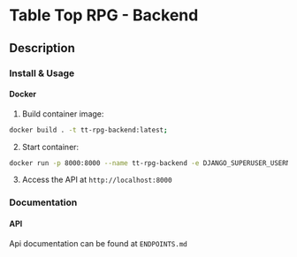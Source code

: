# Table Top RPG - Backend

## Description

### Install & Usage

#### Docker

1. Build container image:
```bash
docker build . -t tt-rpg-backend:latest;
```
2. Start container:
```bash
docker run -p 8000:8000 --name tt-rpg-backend -e DJANGO_SUPERUSER_USERNAME="..." -e DJANGO_SUPERUSER_PASSWORD="..." -e DJANGO_SUPERUSER_EMAIL="..." tt-rpg-backend:latest;
```

3. Access the API at `http://localhost:8000`

### Documentation

#### API

Api documentation can be found at `ENDPOINTS.md`
